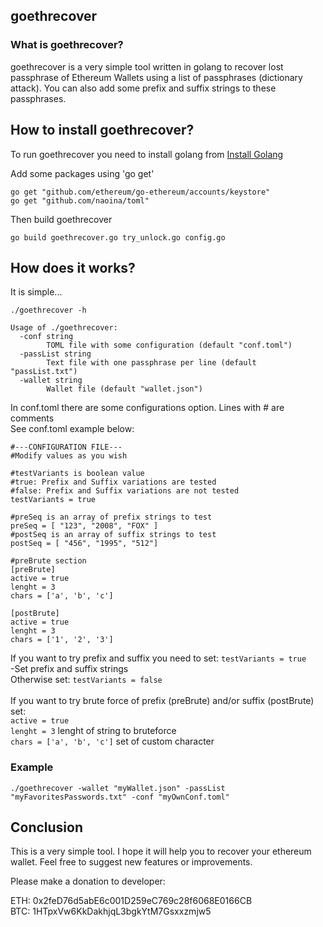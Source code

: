 ## goethrecover
### What is goethrecover?
goethrecover is a very simple tool written in golang to recover lost passphrase of Ethereum Wallets using a list of passphrases (dictionary attack). You can also add some prefix and suffix strings to these passphrases.

## How to install goethrecover?
To run goethrecover you need to install golang from [Install Golang](https://golang.org/doc/install)

Add some packages using 'go get'
```
go get "github.com/ethereum/go-ethereum/accounts/keystore"
go get "github.com/naoina/toml"
```

Then build goethrecover
```
go build goethrecover.go try_unlock.go config.go
```

## How does it works?
It is simple...
```
./goethrecover -h

Usage of ./goethrecover:
  -conf string
    	TOML file with some configuration (default "conf.toml")
  -passList string
    	Text file with one passphrase per line (default "passList.txt")
  -wallet string
    	Wallet file (default "wallet.json")
```

In conf.toml there are some configurations option. Lines with # are comments<br />
See conf.toml example below:
```
#---CONFIGURATION FILE---
#Modify values as you wish

#testVariants is boolean value
#true: Prefix and Suffix variations are tested
#false: Prefix and Suffix variations are not tested
testVariants = true

#preSeq is an array of prefix strings to test
preSeq = [ "123", "2008", "FOX" ]
#postSeq is an array of suffix strings to test
postSeq = [ "456", "1995", "512"]

#preBrute section
[preBrute]
active = true
lenght = 3
chars = ['a', 'b', 'c']

[postBrute]
active = true
lenght = 3
chars = ['1', '2', '3']
```
If you want to try prefix and suffix you need to set: `testVariants = true`<br />
-Set prefix and suffix strings<br />
Otherwise set: `testVariants = false`<br /><br />
If you want to try brute force of prefix (preBrute) and/or suffix (postBrute) set:<br />
`active = true`<br />
`lenght = 3` lenght of string to bruteforce<br />
`chars = ['a', 'b', 'c']` set of custom character<br />

### Example
```
./goethrecover -wallet "myWallet.json" -passList "myFavoritesPasswords.txt" -conf "myOwnConf.toml"
```

## Conclusion
This is a very simple tool. I hope it will help you to recover your ethereum wallet.
Feel free to suggest new features or improvements.

Please make a donation to developer:

ETH: 0x2feD76d5abE6c001D259eC769c28f6068E0166CB<br />
BTC: 1HTpxVw6KkDakhjqL3bgkYtM7Gsxxzmjw5
